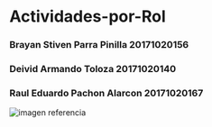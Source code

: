 # Actividades-por-Rol

### Brayan Stiven Parra Pinilla 20171020156
### Deivid Armando Toloza 20171020140
### Raul Eduardo Pachon Alarcon 20171020167

![imagen referencia](https://github.com/RayanSt/Cajero/blob/master/DactividadINGcasosDEuso.jpg)
